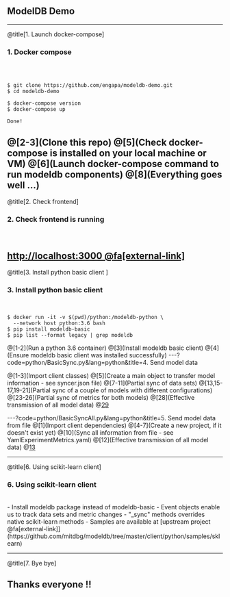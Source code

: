 ## ModelDB Demo
---
@title[1. Launch docker-compose]

### <span class="step-title">1. Docker compose</span>
<br>

```shell

$ git clone https://github.com/engapa/modeldb-demo.git
$ cd modeldb-demo

$ docker-compose version
$ docker-compose up

Done!
```

@[2-3](Clone this repo)
@[5](Check docker-compose is installed on your local machine or VM)
@[6](Launch docker-compose command to run modeldb components)
@[8](Everything goes well ...)
---
@title[2. Check frontend]

### <span class="step-title">2. Check frontend is running</span>
<br>

[http://localhost:3000 @fa[external-link]](http://localhost:3000)
---
@title[3. Install python basic client ]

### <span class="step-title">3. Install python basic client</span>
<br>

```shell
$ docker run -it -v $(pwd)/python:/modeldb-python \
  --network host python:3.6 bash
$ pip install modeldb-basic
$ pip list --format legacy | grep modeldb
```

@[1-2](Run a python 3.6 container)
@[3](Install modeldb basic client)
@[4](Ensure modeldb basic client was installed successfully)
---?code=python/BasicSync.py&lang=python&title=4. Send model data

@[1-3](Import client classes)
@[5](Create a main object to transfer model information - see syncer.json file)
@[7-11](Partial sync of data sets)
@[13,15-17,19-21](Partial sync of a couple of models with different configurations)
@[23-26](Partial sync of metrics for both models)
@[28](Effective transmission of all model data)
@[29](Execute "python BasicSync.py")

---?code=python/BasicSyncAll.py&lang=python&title=5. Send model data from file
@[1](Import client dependencies)
@[4-7](Create a new project, if it doesn't exist yet)
@[10](Sync all information from file - see YamlExperimentMetrics.yaml)
@[12](Effective transmission of all model data)
@[13](Execute "python BasicSyncAll.py")

---
@title[6. Using scikit-learn client]
### <span class="step-title">6. Using scikit-learn client</span>
<br>
- <span class="blue">Install modeldb package instead of modeldb-basic</span>
- <span class="blue">Event objects enable us to track data sets and metric changes</span>
- <span class="blue">"_sync" methods overrides native scikit-learn methods</span>
- <span class="blue">Samples are available at [upstream project @fa[external-link]](https://github.com/mitdbg/modeldb/tree/master/client/python/samples/sklearn)</span>

---
@title[7. Bye bye]
## Thanks everyone !!